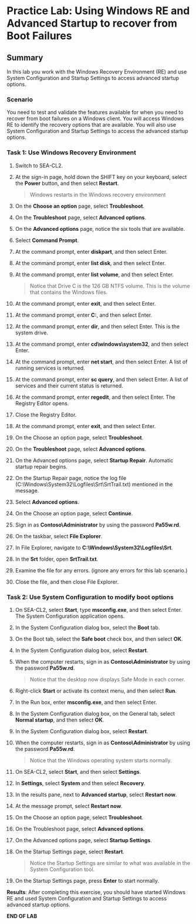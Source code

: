 # Practice Lab: Using Windows RE and Advanced Startup to recover from Boot Failures

## Summary

In this lab you work with the Windows Recovery Environment (RE) and use System Configuration and Startup Settings to access advanced startup options.

### Scenario

You need to test and validate the features available for when you need to recover from boot failures on a Windows client. You will access Windows RE to identify the recovery options that are available. You will also use System Configuration and Startup Settings to access the advanced startup options.

### Task 1: Use Windows Recovery Environment

1. Switch to SEA-CL2.

2. At the sign-in page, hold down the SHIFT key on your keyboard, select the **Power** button, and then select **Restart**.

   > Windows restarts in the Windows recovery environment

3. On the **Choose an option** page, select **Troubleshoot**.

4. On the **Troubleshoot** page, select **Advanced options**.

5. On the **Advanced options** page, notice the six tools that are available.

6. Select **Command Prompt**.

7. At the command prompt, enter **diskpart**, and then select Enter.

8. At the command prompt, enter **list disk**, and then select Enter.

9. At the command prompt, enter **list volume**, and then select Enter. 

   > Notice that Drive C is the 126 GB NTFS volume. This is the volume that contains the Windows files.

10. At the command prompt, enter **exit**, and then select Enter.

11. At the command prompt, enter **C:**, and then select Enter.

12. At the command prompt, enter **dir**, and then select Enter. This is the system drive.

13. At the command prompt, enter **cd\\windows\\system32**, and then select Enter.

14. At the command prompt, enter **net start**, and then select Enter. A list of running services is returned.

15. At the command prompt, enter **sc query**, and then select Enter. A list of services and their current status is returned.

16. At the command prompt, enter **regedit**, and then select Enter. The Registry Editor opens.

17. Close the Registry Editor.

18. At the command prompt, enter **exit**, and then select Enter.

19. On the Choose an option page, select **Troubleshoot**.

20. On the **Troubleshoot** page, select **Advanced options**.

21. On the Advanced options page, select **Startup Repair**. Automatic startup repair begins.

22. On the Startup Repair page, notice the log file (C:\\Windows\\System32\\Logfiles\\Srt\\SrtTrail.txt) mentioned in the message.

23. Select **Advanced options**.

24. On the Choose an option page, select **Continue**.

25. Sign in as **Contoso\\Administrator** by using the password **Pa55w.rd**.

26. On the taskbar, select **File Explorer**.

27. In File Explorer, navigate to **C:\\Windows\\System32\\Logfiles\\Srt**.

28. In the **Srt** folder, open **SrtTrail.txt**.

29. Examine the file for any errors. (ignore any errors for this lab scenario.)

30. Close the file, and then close File Explorer.

### Task 2: Use System Configuration to modify boot options

1. On SEA-CL2, select **Start**, type **msconfig.exe**, and then select Enter. The System Configuration application opens.

2. In the System Configuration dialog box, select the **Boot** tab.

3. On the Boot tab, select the **Safe boot** check box, and then select **OK**.

4. In the System Configuration dialog box, select **Restart**.

5. When the computer restarts, sign in as **Contoso\\Administrator** by using the password **Pa55w.rd**. 

   > Notice that the desktop now displays Safe Mode in each corner.

6. Right-click **Start** or activate its context menu, and then select **Run**.

7. In the Run box, enter **msconfig.exe**, and then select Enter.

8. In the System Configuration dialog box, on the General tab, select **Normal startup**, and then select **OK**.

9. In the System Configuration dialog box, select **Restart**.

10. When the computer restarts, sign in as **Contoso\\Administrator** by using the password **Pa55w.rd**. 

    > Notice that the Windows operating system starts normally.

11. On SEA-CL2, select **Start**, and then select **Settings**.

12. In **Settings**, select **System** and then select **Recovery**.

13. In the results pane, next to **Advanced startup**, select **Restart now**.

14. At the message prompt, select **Restart now**.

15. On the Choose an option page, select **Troubleshoot**.

16. On the Troubleshoot page, select **Advanced options**.


17. On the Advanced options page, select **Startup Settings**.

18. On the Startup Settings page, select **Restart**. 

    > Notice the Startup Settings are similar to what was available in the System Configuration tool.

19. On the Startup Settings page, press **Enter** to start normally.

**Results**: After completing this exercise, you should have started Windows RE and used System Configuration and Startup Settings to access advanced startup options.

**END OF LAB**
